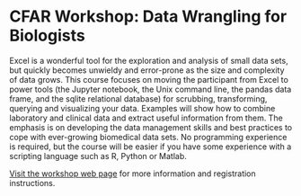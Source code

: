 CFAR Workshop: Data Wrangling for Biologists
======

Excel is a wonderful tool for the exploration and analysis of small data sets, but quickly becomes unwieldy and error-prone as the size and complexity of data grows. This course focuses on moving the participant from Excel to power tools (the Jupyter notebook, the Unix command line, the pandas data frame, and the sqlite relational database) for scrubbing, transforming, querying and visualizing your data. Examples will show how to combine laboratory and clinical data and extract useful information from them. The emphasis is on developing the data management skills and best practices to cope with ever-growing biomedical data sets. No programming experience is required, but the course will be easier if you have some experience with a scripting language such as R, Python or Matlab.

[Visit the workshop web page](http://cliburn.github.io/cfar-data-workshop-2015/) for more information and registration instructions.

